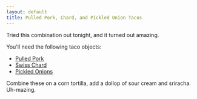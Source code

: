 ```yaml
---
layout: default
title: Pulled Pork, Chard, and Pickled Onion Tacos
---
```


Tried this combination out tonight, and it turned out amazing.

You'll need the following taco objects:

* [Pulled Pork](/base_layers/crock_pot_pulled_pork.md)
* [Swiss Chard](/base_layers/swiss_chard.md)
* [Pickled Onions](/condiments/pickled_red_onions.md)

Combine these on a corn tortilla, add a dollop of sour cream and sriracha. Uh-mazing.
